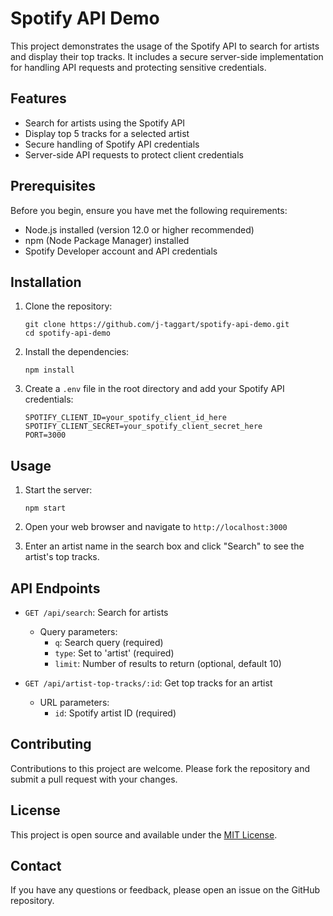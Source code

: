 # Spotify API Demo

This project demonstrates the usage of the Spotify API to search for artists and display their top tracks. It includes a secure server-side implementation for handling API requests and protecting sensitive credentials.

## Features

- Search for artists using the Spotify API
- Display top 5 tracks for a selected artist
- Secure handling of Spotify API credentials
- Server-side API requests to protect client credentials

## Prerequisites

Before you begin, ensure you have met the following requirements:

- Node.js installed (version 12.0 or higher recommended)
- npm (Node Package Manager) installed
- Spotify Developer account and API credentials

## Installation

1. Clone the repository:
   ```
   git clone https://github.com/j-taggart/spotify-api-demo.git
   cd spotify-api-demo
   ```

2. Install the dependencies:
   ```
   npm install
   ```

3. Create a `.env` file in the root directory and add your Spotify API credentials:
   ```
   SPOTIFY_CLIENT_ID=your_spotify_client_id_here
   SPOTIFY_CLIENT_SECRET=your_spotify_client_secret_here
   PORT=3000
   ```

## Usage

1. Start the server:
   ```
   npm start
   ```

2. Open your web browser and navigate to `http://localhost:3000`

3. Enter an artist name in the search box and click "Search" to see the artist's top tracks.

## API Endpoints

- `GET /api/search`: Search for artists
  - Query parameters:
    - `q`: Search query (required)
    - `type`: Set to 'artist' (required)
    - `limit`: Number of results to return (optional, default 10)

- `GET /api/artist-top-tracks/:id`: Get top tracks for an artist
  - URL parameters:
    - `id`: Spotify artist ID (required)

## Contributing

Contributions to this project are welcome. Please fork the repository and submit a pull request with your changes.

## License

This project is open source and available under the [MIT License](LICENSE).

## Contact

If you have any questions or feedback, please open an issue on the GitHub repository.
